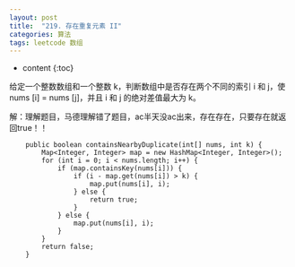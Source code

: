 ```yaml
---
layout: post
title:  "219. 存在重复元素 II"
categories: 算法
tags: leetcode 数组
---
```


* content
{:toc}


给定一个整数数组和一个整数 k，判断数组中是否存在两个不同的索引 i 和 j，使 nums [i] = nums [j]，并且 i 和 j 的绝对差值最大为 k。

<!--more-->

解：理解题目，马德理解错了题目，ac半天没ac出来，存在存在，只要存在就返回true！！

```
    public boolean containsNearbyDuplicate(int[] nums, int k) {
        Map<Integer, Integer> map = new HashMap<Integer, Integer>();
        for (int i = 0; i < nums.length; i++) {
            if (map.containsKey(nums[i])) {
                if (i - map.get(nums[i]) > k) {
                    map.put(nums[i], i);
                } else {
                    return true;
                }
            } else {
                map.put(nums[i], i);
            }
        }
        return false;
    }
```